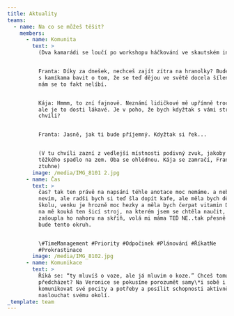 ```yaml
---
title: Aktuality
teams:
  - name: Na co se můžeš těšit?
    members:
      - name: Komunita
        text: >
          (Dva kamarádi se loučí po workshopu háčkování ve skautském institutu.)


          Franta: Díky za dnešek, nechceš zajít zítra na hranolky? Budeme se tam
          s kamíkama bavit o tom, že se teď dějou ve světě docela šílenosti a
          nám se to fakt nelíbí.


          Kája: Hmmm, to zní fajnově. Neznámí lidičkové mě upřímně trochu děsí,
          ale je to dosti lákavé. Je v poho, že bych kdyžtak s vámi strávila jen
          chvíli?


          Franta: Jasně, jak ti bude příjemný. Kdyžtak si řek...


          (V tu chvíli zazní z vedlejší místnosti podivný zvuk, jakoby něco
          těžkého spadlo na zem. Oba se ohlédnou. Kája se zamračí, Franta
          ztuhne)
        image: /media/IMG_8101 2.jpg
      - name: Čas
        text: >
          čas? tak ten právě na napsání téhle anotace moc nemáme. a nebo jo? já
          nevím, ale radši bych si teď šla dopít kafe, ale měla bych dělat
          školu, venku je hrozně moc hezky a měla bych čerpat vitamin D a pořád
          na mě kouká ten šicí stroj, na kterém jsem se chtěla naučit, ale
          zašoupla ho nahoru na skříň, volá mi máma TEĎ NE..tak přesně o tom
          bude tento okruh.


          \#TimeManagement #Priority #Odpočinek #Plánování #ŘíkatNe
          #Prokrastinace
        image: /media/IMG_8102.jpg
      - name: Komunikace
        text: >
          Říká se: “ty mluvíš o voze, ale já mluvim o koze.” Chceš tomu
          předcházet? Na Veronice se pokusíme porozumět samy\*i sobě i ostatním,
          komunikovat své pocity a potřeby a posílit schopnosti aktivně
          naslouchat svému okolí.
_template: team
---
```


